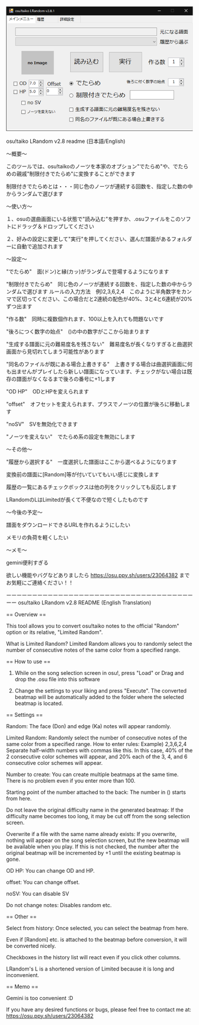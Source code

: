 
![](images/readmepic.png)


osu!taiko LRandom v2.8 readme (日本語/English)


～概要～

このツールでは、osu!taikoのノーツを本家のオプション"でたらめ"や、でたらめの親戚"制限付きでたらめ"に変換することができます

制限付きでたらめとは・・・同じ色のノーツが連続する回数を、指定した数の中からランダムで選びます



～使い方～

１、osuの選曲画面にいる状態で"読み込む"を押すか、.osuファイルをこのソフトにドラッグ＆ドロップしてください

２、好みの設定に変更して"実行"を押してください、選んだ譜面があるフォルダーに自動で追加されます



～設定～

"でたらめ"　面(ドン)と縁(カッ)がランダムで登場するようになります

"制限付きでたらめ"　同じ色のノーツが連続する回数を、指定した数の中からランダムで選びます
ルールの入力方法　例)2,3,6,2,4　このように半角数字をカンマで区切ってください、この場合だと2連続の配色が40%、3と4と6連続が20%ずつ出ます

"作る数"　同時に複数個作れます、100以上を入れても問題ないです

"後ろにつく数字の始点"　()の中の数字がここから始まります　

"生成する譜面に元の難易度名を残さない"　難易度名が長くなりすぎると曲選択画面から見切れてしまう可能性があります

"同名のファイルが既にある場合上書きする"　上書きする場合は曲選択画面に何も出ませんがプレイしたら新しい譜面になっています、チェックがない場合は既存の譜面がなくなるまで後ろの番号に+1します

"OD HP"　ODとHPを変えられます

"offset"　オフセットを変えられます、プラスでノーツの位置が後ろに移動します

"noSV"　SVを無効化できます

"ノーツを変えない"　でたらめ系の設定を無効にします



～その他～

"履歴から選択する"　一度選択した譜面はここから選べるようになります

変換前の譜面に[Random]等が付いていてもいい感じに変換します

履歴の一覧にあるチェックボックスは他の列をクリックしても反応します

LRandomのLはLimitedが長くて不便なので短くしたものです



～今後の予定～

譜面をダウンロードできるURLを作れるようにしたい

メモリの負荷を軽くしたい



～メモ～

gemini便利すぎる

欲しい機能やバグなどありましたら
https://osu.ppy.sh/users/23064382
までお気軽にご連絡ください！！


ーーーーーーーーーーーーーーーーーーーーーーーーーーーーーーーーーーーーーー
osu!taiko LRandom v2.8 README (English Translation)



== Overview ==

This tool allows you to convert osu!taiko notes to the official "Random" option or its relative, "Limited Random".

What is Limited Random?
Limited Random allows you to randomly select the number of consecutive notes of the same color from a specified range.



== How to use ==

1. While on the song selection screen in osu!, press "Load" or Drag and drop the .osu file into this software

2. Change the settings to your liking and press "Execute". The converted beatmap will be automatically added to the folder where the selected beatmap is located.



== Settings ==

Random: The face (Don) and edge (Ka) notes will appear randomly.

Limited Random: Randomly select the number of consecutive notes of the same color from a specified range.
How to enter rules: Example) 2,3,6,2,4 Separate half-width numbers with commas like this. In this case, 40% of the 2 consecutive color schemes will appear, and 20% each of the 3, 4, and 6 consecutive color schemes will appear.

Number to create: You can create multiple beatmaps at the same time. There is no problem even if you enter more than 100.

Starting point of the number attached to the back: The number in () starts from here.

Do not leave the original difficulty name in the generated beatmap: If the difficulty name becomes too long, it may be cut off from the song selection screen.

Overwrite if a file with the same name already exists: If you overwrite, nothing will appear on the song selection screen, but the new beatmap will be available when you play. If this is not checked, the number after the original beatmap will be incremented by +1 until the existing beatmap is gone.

OD HP: You can change OD and HP.

offset: You can change offset.

noSV: You can disable SV

Do not change notes: Disables random etc.



== Other ==

Select from history: Once selected, you can select the beatmap from here.

Even if [Random] etc. is attached to the beatmap before conversion, it will be converted nicely.

Checkboxes in the history list will react even if you click other columns.

LRandom's L is a shortened version of Limited because it is long and inconvenient.



== Memo ==

Gemini is too convenient :D

If you have any desired functions or bugs, please feel free to contact me at:
https://osu.ppy.sh/users/23064382

